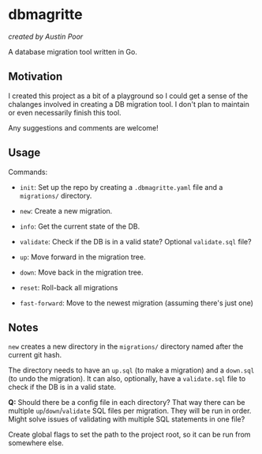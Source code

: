 # dbmagritte

_created by Austin Poor_

A database migration tool written in Go.

## Motivation

I created this project as a bit of a playground so I could get a sense of the chalanges involved in creating a DB migration tool. I don't plan to maintain or even necessarily finish this tool. 

Any suggestions and comments are welcome!


## Usage

Commands:
* `init`: Set up the repo by creating a `.dbmagritte.yaml` file and a `migrations/` directory.
* `new`: Create a new migration.
* `info`: Get the current state of the DB.
* `validate`: Check if the DB is in a valid state? Optional `validate.sql` file?

* `up`: Move forward in the migration tree.
* `down`: Move back in the migration tree.
* `reset`: Roll-back all migrations
* `fast-forward`: Move to the newest migration (assuming there's just one)


## Notes

`new` creates a new directory in the `migrations/` directory named after the current git hash.

The directory needs to have an `up.sql` (to make a migration) and a `down.sql` (to undo the migration). It can also, optionally, have a `validate.sql` file to check if the DB is in a valid state.

**Q:** Should there be a config file in each directory? That way there can be multiple `up`/`down`/`validate` SQL files per migration. They will be run in order. Might solve issues of validating with multiple SQL statements in one file?

Create global flags to set the path to the project root, so it can be run from somewhere else.
